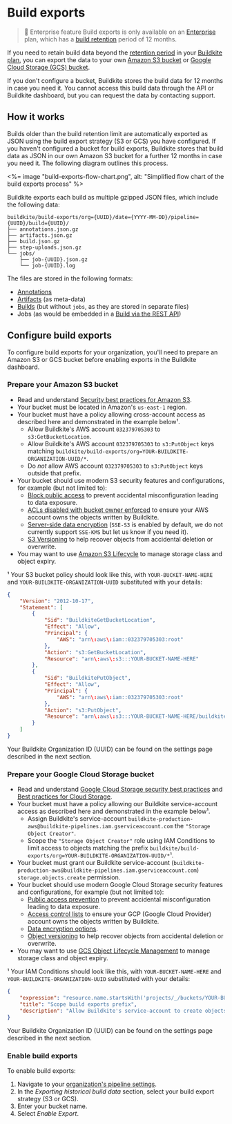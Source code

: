 # Build exports

> 📘 Enterprise feature
> Build exports is only available on an [Enterprise](https://buildkite.com/pricing) plan, which has a [build retention](/docs/pipelines/build-retention) period of 12 months.

If you need to retain build data beyond the [retention period](/docs/pipelines/build-retention) in your [Buildkite plan](https://buildkite.com/pricing), you can export the data to your own [Amazon S3 bucket](https://aws.amazon.com/s3/) or [Google Cloud Storage (GCS) bucket](https://cloud.google.com/storage).

If you don't configure a bucket, Buildkite stores the build data for 12 months in case you need it. You cannot access this build data through the API or Buildkite dashboard, but you can request the data by contacting support.

## How it works

Builds older than the build retention limit are automatically exported as JSON using the build export strategy (S3 or GCS) you have configured. If you haven't configured a bucket for build exports, Buildkite stores that build data as JSON in our own Amazon S3 bucket for a further 12 months in case you need it. The following diagram outlines this process.

<%= image "build-exports-flow-chart.png", alt: "Simplified flow chart of the build exports process" %>

Buildkite exports each build as multiple gzipped JSON files, which include the following data:

```
buildkite/build-exports/org={UUID}/date={YYYY-MM-DD}/pipeline={UUID}/build={UUID}/
├── annotations.json.gz
├── artifacts.json.gz
├── build.json.gz
├── step-uploads.json.gz
└── jobs/
    ├── job-{UUID}.json.gz
    └── job-{UUID}.log
```

The files are stored in the following formats:

* [Annotations](https://buildkite.com/docs/apis/rest-api/annotations#list-annotations-for-a-build)
* [Artifacts](https://buildkite.com/docs/apis/rest-api/artifacts#list-artifacts-for-a-build) (as meta-data)
* [Builds](https://buildkite.com/docs/apis/rest-api/builds#get-a-build) (but without `jobs`, as they are stored in separate files)
* Jobs (as would be embedded in a [Build via the REST API](https://buildkite.com/docs/apis/rest-api/builds#get-a-build))

## Configure build exports

To configure build exports for your organization, you'll need to prepare an Amazon S3 or GCS bucket before enabling exports in the Buildkite dashboard.

### Prepare your Amazon S3 bucket

* Read and understand [Security best practices for Amazon S3](https://docs.aws.amazon.com/AmazonS3/latest/userguide/security-best-practices.html).
* Your bucket must be located in Amazon's `us-east-1` region.
* Your bucket must have a policy allowing cross-account access as described here and demonstrated in the example below¹.
  - Allow Buildkite's AWS account `032379705303` to `s3:GetBucketLocation`.
  - Allow Buildkite's AWS account `032379705303` to `s3:PutObject` keys matching `buildkite/build-exports/org=YOUR-BUILDKITE-ORGANIZATION-UUID/*`.
  - Do *not* allow AWS account `032379705303` to `s3:PutObject` keys outside that prefix.
* Your bucket should use modern S3 security features and configurations, for example (but not limited to):
  - [Block public access](https://docs.aws.amazon.com/AmazonS3/latest/userguide/access-control-block-public-access.html) to prevent accidental misconfiguration leading to data exposure.
  - [ACLs disabled with bucket owner enforced](https://docs.aws.amazon.com/AmazonS3/latest/userguide/about-object-ownership.html) to ensure your AWS account owns the objects written by Buildkite.
  - [Server-side data encryption](https://docs.aws.amazon.com/AmazonS3/latest/userguide/serv-side-encryption.html) (`SSE-S3` is enabled by default, we do not currently support `SSE-KMS` but let us know if you need it).
  - [S3 Versioning](https://docs.aws.amazon.com/AmazonS3/latest/userguide/Versioning.html) to help recover objects from accidental deletion or overwrite.
* You may want to use [Amazon S3 Lifecycle](https://docs.aws.amazon.com/AmazonS3/latest/userguide/object-lifecycle-mgmt.html) to manage storage class and object expiry.

¹ Your S3 bucket policy should look like this, with `YOUR-BUCKET-NAME-HERE` and
`YOUR-BUILDKITE-ORGANIZATION-UUID` substituted with your details:

```json
{
    "Version": "2012-10-17",
    "Statement": [
        {
            "Sid": "BuildkiteGetBucketLocation",
            "Effect": "Allow",
            "Principal": {
                "AWS": "arn\:aws\:iam::032379705303:root"
            },
            "Action": "s3:GetBucketLocation",
            "Resource": "arn\:aws\:s3:::YOUR-BUCKET-NAME-HERE"
        },
        {
            "Sid": "BuildkitePutObject",
            "Effect": "Allow",
            "Principal": {
                "AWS": "arn\:aws\:iam::032379705303:root"
            },
            "Action": "s3:PutObject",
            "Resource": "arn\:aws\:s3:::YOUR-BUCKET-NAME-HERE/buildkite/build-exports/org=YOUR-BUILDKITE-ORGANIZATION-UUID/*"
        }
    ]
}
```

Your Buildkite Organization ID (UUID) can be found on the settings page described in the next section.

### Prepare your Google Cloud Storage bucket

* Read and understand [Google Cloud Storage security best practices](https://cloud.google.com/security/best-practices) and [Best practices for Cloud Storage](https://cloud.google.com/storage/docs/).
* Your bucket must have a policy allowing our Buildkite service-account access as described here and demonstrated in the example below¹.
  - Assign Buildkite's service-account `buildkite-production-aws@buildkite-pipelines.iam.gserviceaccount.com` the `"Storage Object Creator"`.
  - Scope the `"Storage Object Creator"` role using IAM Conditions to limit access to objects matching the prefix `buildkite/build-exports/org=YOUR-BUILDKITE-ORGANIZATION-UUID/*`¹.
* Your bucket must grant our Buildkite service-account (`buildkite-production-aws@buildkite-pipelines.iam.gserviceaccount.com`) `storage.objects.create` permission.
* Your bucket should use modern Google Cloud Storage security features and configurations, for example (but not limited to):
  - [Public access prevention](https://cloud.google.com/storage/docs/public-access-prevention) to prevent accidental misconfiguration leading to data exposure.
  - [Access control lists](https://cloud.google.com/storage/docs/access-control/lists) to ensure your GCP (Google Cloud Provider) account owns the objects written by Buildkite.
  - [Data encryption options](https://cloud.google.com/storage/docs/encryption).
  - [Object versioning](https://cloud.google.com/storage/docs/object-versioning) to help recover objects from accidental deletion or overwrite.
* You may want to use [GCS Object Lifecycle Management](https://cloud.google.com/storage/docs/lifecycle) to manage storage class and object expiry.

¹ Your IAM Conditions should look like this, with `YOUR-BUCKET-NAME-HERE` and `YOUR-BUILDKITE-ORGANIZATION-UUID` substituted with your details:

```json
{
    "expression": "resource.name.startsWith('projects/_/buckets/YOUR-BUCKET-NAME-HERE/objects/buildkite/build-exports/org=YOUR-BUILDKITE-ORGANIZATION-UUID')",
    "title": "Scope build exports prefix",
    "description": "Allow Buildkite's service-account to create objects only within the build exports prefix",
}
```

Your Buildkite Organization ID (UUID) can be found on the settings page described in the next section.

### Enable build exports

To enable build exports:

1. Navigate to your [organization's pipeline settings](https://buildkite.com/organizations/~/pipeline-settings).
1. In the _Exporting historical build data_ section, select your build export strategy (S3 or GCS).
1. Enter your bucket name.
1. Select _Enable Export_.
